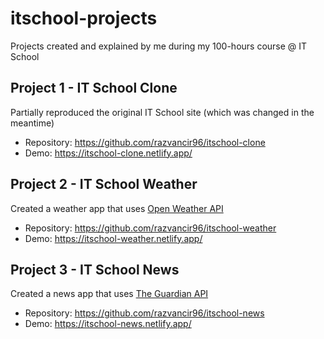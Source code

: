 # itschool-projects
Projects created and explained by me during my 100-hours course @ IT School

## Project 1 - IT School Clone
Partially reproduced the original IT School site (which was changed in the meantime)
* Repository: https://github.com/razvancir96/itschool-clone
* Demo: https://itschool-clone.netlify.app/

## Project 2 - IT School Weather
Created a weather app that uses [Open Weather API](https://openweathermap.org/api)
* Repository: https://github.com/razvancir96/itschool-weather
* Demo: https://itschool-weather.netlify.app/

## Project 3 - IT School News
Created a news app that uses [The Guardian API](https://open-platform.theguardian.com/)
* Repository: https://github.com/razvancir96/itschool-news
* Demo: https://itschool-news.netlify.app/

